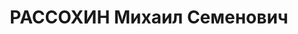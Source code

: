 ---
title: РАССОХИН Михаил Семенович
description: 'Род. в 1899 г., с. Шумиха Шуми-хинского р-на, русский, б/п, Проживал:
  в с. Шумиха Шумихинского р-на.

  Арестован 13 июля 1937 г.

  Приговорен: Верховным судом СССР 6 ноября 1937 г., обв.: по обвинению в принадлежности
  к контрреволюционной организации, ст.58-8, 11.

  Приговор: к 10 г. лишения свободы. Реабилитирован 12 ноября 1959 г. Реабилитирован
  Верховным судом СССР'
---